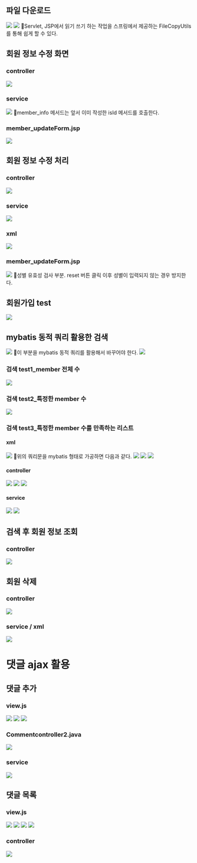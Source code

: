 ## 파일 다운로드
![](../image/Pasted%20image%2020240423092302.png)
![](../image/Pasted%20image%2020240423093432.png)
📌Servlet, JSP에서 읽기 쓰기 하는 작업을 스프링에서 제공하는 FileCopyUtils를 통해 쉽게 할 수 있다.



## 회원 정보 수정 화면
### controller
![](../image/Pasted%20image%2020240423100438.png)

### service
![](../image/Pasted%20image%2020240423101221.png)
📌member_info 메서드는 앞서 이미 작성한 isId 메서드를 호출한다.

### member_updateForm.jsp
![](../image/Pasted%20image%2020240423103016.png)



## 회원 정보 수정 처리
### controller
![](../image/Pasted%20image%2020240423103446.png)

### service
![](../image/Pasted%20image%2020240423110223.png)

### xml
![](../image/Pasted%20image%2020240423111448.png)


### member_updateForm.jsp
![](../image/Pasted%20image%2020240423114000.png)
📌성별 유효성 검사 부분. reset 버튼 클릭 이후 성별이 입력되지 않는 경우 방지한다.


## 회원가입 test
![](../image/Pasted%20image%2020240423120459.png)


## mybatis 동적 쿼리 활용한 검색
![](../image/Pasted%20image%2020240423121746.png)
📌이 부분을 mybatis 동적 쿼리를 활용해서 바꾸어야 한다.
![](../image/Pasted%20image%2020240423121901.png)

### 검색 test1_member 전체 수
![](../image/Pasted%20image%2020240423122725.png)

### 검색 test2_특정한 member 수
![](../image/Pasted%20image%2020240423123450.png)

### 검색 test3_특정한 member 수를 만족하는 리스트

#### xml
![](../image/Pasted%20image%2020240423123747.png)
📌위의 쿼리문을 mybatis 형태로 가공하면 다음과 같다.
![](../image/Pasted%20image%2020240423124654.png)
![](../image/Pasted%20image%2020240423140126.png)
![](../image/Pasted%20image%2020240423140522.png)

#### controller
![](../image/Pasted%20image%2020240423141708.png)
![](../image/Pasted%20image%2020240423142610.png)
![](../image/Pasted%20image%2020240423143949.png)

#### service
![](../image/Pasted%20image%2020240423144009.png)
![](../image/Pasted%20image%2020240423144817.png)



## 검색 후 회원 정보 조회
### controller
![](../image/Pasted%20image%2020240423154338.png)



## 회원 삭제
### controller
![](../image/Pasted%20image%2020240423160907.png)

### service / xml
![](../image/Pasted%20image%2020240423161407.png)





# 댓글 ajax 활용
## 댓글 추가
### view.js
![](../image/Pasted%20image%2020240423162118.png)
![](../image/Pasted%20image%2020240423162712.png)
![](../image/Pasted%20image%2020240423164043.png)


### Commentcontroller2.java
![](../image/Pasted%20image%2020240423170228.png)



### service
![](../image/Pasted%20image%2020240423171008.png)



## 댓글 목록
### view.js
![](../image/Pasted%20image%2020240423173303.png)
![](../image/Pasted%20image%2020240423173905.png)
![](../image/Pasted%20image%2020240423174732.png)
![](../image/Pasted%20image%2020240424090512.png)


### controller
![](../image/Pasted%20image%2020240424091336.png)
